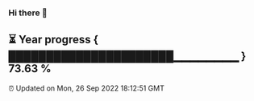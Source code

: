 ### Hi there 👋
⏳ Year progress { ██████████████████████▁▁▁▁▁▁▁▁ } 73.63 %
---
⏰ Updated on Mon, 26 Sep 2022 18:12:51 GMT

